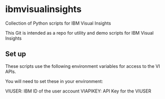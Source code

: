 # ibmvisualinsights
Collection of Python scripts for IBM Visual Insights

This Git is intended as a repo for utility and demo scripts for IBM Visual Insights

## Set up

These scripts use the following environment variables for access to the VI APIs.

You will need to set these in your environment:

VIUSER:  IBM ID of the user account
VIAPIKEY: API Key for the VIUSER
